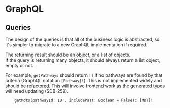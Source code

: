 # GraphQL

## Queries

The design of the queries is that all of the business logic is abstracted, so it's simpler to migrate to a new GraphQL implementation if required.  
  
The returning result should be an object, or a list of objects.  
If the query is returning many objects, it should always return a list object, empty or not.
  
For example, `getPathways` should return `[]` if no pathways are found by that criteria (GraphQL notation `[Pathway]!`). This is not implemented widely and should be refactored. This will involve frontend work as the generated types will need updating (SDB-259).

```gql
    getMdts(pathwayId: ID!, includePast: Boolean = False): [MDT]!
```
